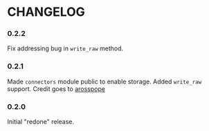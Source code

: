 # CHANGELOG

### 0.2.2

Fix addressing bug in `write_raw` method.

### 0.2.1

Made `connectors` module public to enable storage. Added `write_raw` support.
Credit goes to [arosspope](https://github.com/arosspope)

### 0.2.0

Initial "redone" release.
